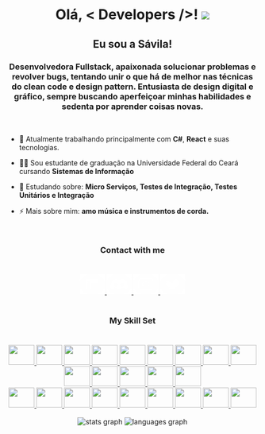 <div align="center">
  <h1>Olá, < Developers />! <img src = "https://raw.githubusercontent.com/MartinHeinz/MartinHeinz/master/wave.gif" width = 30px></h1>
  <h2>Eu sou a Sávila!</h1>
  <h3>Desenvolvedora Fullstack, apaixonada solucionar problemas e revolver bugs, tentando unir o que há de melhor nas técnicas do clean code e design pattern. Entusiasta de design digital e gráfico, sempre buscando aperfeiçoar minhas habilidades e sedenta por aprender coisas novas.</h3>
</div>

<br/>

<div>

- 🔭 Atualmente trabalhando principalmente com **C#**, **React** e suas tecnologias.

- 👨‍💻 Sou estudante de graduação na Universidade Federal do Ceará cursando **Sistemas de Informação**

- 🌱 Estudando sobre: **Micro Serviços, Testes de Integração, Testes Unitários e Integração**

- ⚡ Mais sobre mim: **amo música e instrumentos de corda.**

<!-- 
 📝 Eu escrevo artigos no linkedin: [https://www.linkedin.com/in/savilasaraiva/](https://www.linkedin.com/in/savilasaraiva/) -->
</div>

<br/>

<h3 align="center">Contact with me</h3>

#

<div align="center">  
  <a href="https://www.linkedin.com/in/savilasaraiva/" target="blank">
    <img src="assets/link-icon.svg" alt="https://www.linkedin.com/in/savilasaraiva/" width="50" height="40"/>
  </a>
  <a href="https://discordapp.com/users/561154633205284874" target="blank">
    <img src="assets/disc-icon.svg" alt="alivasaraiva#9819" width="50" height="40"/>
  </a>
  <a href="https://www.instagram.com/savilasaraiva/" target="blank">
    <img src="assets/inst-icon.svg" alt="https://www.instagram.com/savilasaraiva/" width="50" height="40"/>
  </a>
  <a href="https://twitter.com/SaraivaSavila/" target="blank">
    <img src="assets/twit-icon.svg" alt="https://twitter.com/SaraivaSavila/" width="50" height="40"/>
  </a>
</div>

<br/>


<h3 align="center">My Skill Set</h3>

#

<div align="center">
  
  <a href="https://developer.mozilla.org/pt-BR/docs/Web/JavaScript" target="_blank">
    <img src="https://cdn.jsdelivr.net/gh/devicons/devicon/icons/javascript/javascript-original.svg" height="40" width="52">
  </a>
  <a href="#" target="_blank">
    <img src="https://cdn.jsdelivr.net/gh/devicons/devicon/icons/angularjs/angularjs-original.svg" height="40" width="52">
  </a>
  <a href="#" target="_blank">
    <img src="https://cdn.jsdelivr.net/gh/devicons/devicon/icons/csharp/csharp-original.svg" height="40" width="52">
  </a>
  <a href="#" target="_blank">
    <img src="https://cdn.jsdelivr.net/gh/devicons/devicon/icons/cplusplus/cplusplus-original.svg" height="40" width="52">
  </a>
  <a href="#" target="_blank">
    <img src="https://cdn.jsdelivr.net/gh/devicons/devicon/icons/dotnetcore/dotnetcore-original.svg" height="40" width="52">
  </a>
  <a href="#" target="_blank">
    <img src="https://cdn.jsdelivr.net/gh/devicons/devicon/icons/heroku/heroku-original.svg" height="40" width="52">
  </a>
  <a href="#" target="_blank">
    <img src="https://cdn.jsdelivr.net/gh/devicons/devicon/icons/java/java-original.svg" height="40" width="52">
  </a>
  <a href="#" target="_blank">
    <img src="https://cdn.jsdelivr.net/gh/devicons/devicon/icons/spring/spring-original.svg" height="40" width="52">
  </a>
  <a href="#" target="_blank">
    <img src="https://cdn.jsdelivr.net/gh/devicons/devicon/icons/oracle/oracle-original.svg" height="40" width="52">
  </a>
  <a href="#" target="_blank">
    <img src="https://cdn.jsdelivr.net/gh/devicons/devicon/icons/mysql/mysql-original.svg" height="40" width="52">
  </a>
  <a href="#" target="_blank">
    <img src="https://cdn.jsdelivr.net/gh/devicons/devicon/icons/postgresql/postgresql-original.svg" height="40" width="52">
  </a>  
  <a href="#" target="_blank">
    <img src="https://cdn.jsdelivr.net/gh/devicons/devicon/icons/microsoftsqlserver/microsoftsqlserver-plain.svg" height="40" width="52">
  </a>
  <a href="#" target="_blank">
    <img src="https://cdn.jsdelivr.net/gh/devicons/devicon/icons/mongodb/mongodb-original.svg" height="40" width="52">
  </a>   
  <a href="https://git-scm.com/" target="_blank">
    <img src="https://cdn.jsdelivr.net/gh/devicons/devicon/icons/git/git-original.svg" height="40" width="52">
  </a>

  <br/>

  <a href="https://pt-br.reactjs.org/" target="_blank">
    <img src="https://cdn.jsdelivr.net/gh/devicons/devicon/icons/react/react-original.svg" height="40" width="52">
  </a>
  <a href="#" target="_blank">
    <img src="https://cdn.jsdelivr.net/gh/devicons/devicon/icons/vuejs/vuejs-original.svg" height="40" width="52">
  </a>
  <a href="#" target="_blank">
    <img src="https://cdn.jsdelivr.net/gh/devicons/devicon/icons/vuetify/vuetify-original.svg" height="40" width="52">
  </a>
  <a href="https://sass-lang.com/" target="_blank">
    <img src="https://cdn.jsdelivr.net/gh/devicons/devicon/icons/sass/sass-original.svg" height="40" width="52">
  </a>
  <a href="https://getbootstrap.com/" target="_blank">
    <img src="https://cdn.jsdelivr.net/gh/devicons/devicon/icons/bootstrap/bootstrap-original.svg" height="40" width="52">
  </a>
  <a href="https://developer.mozilla.org/pt-BR/docs/Web/CSS" target="_blank">
    <img src="https://cdn.jsdelivr.net/gh/devicons/devicon/icons/css3/css3-original.svg" height="40" width="52">
  </a>  
  <a href="https://developer.mozilla.org/en-US/docs/Glossary/HTML5/" target="_blank">
    <img src="https://cdn.jsdelivr.net/gh/devicons/devicon/icons/html5/html5-original.svg" height="40" width="52">
  </a>
  <a href="#" target="_blank">
    <img src="https://cdn.jsdelivr.net/gh/devicons/devicon/icons/behance/behance-original.svg" height="40" width="52">
  </a>
  <a href="#" target="_blank">
    <img src="https://profilinator.rishav.dev/skills-assets/figma-icon.svg" height="40" width="52" />
  </a>  
</div>

<br/>

<div align="center">
  <img src="https://github-readme-stats.vercel.app/api?hide_title=false&hide_rank=false&show_icons=true&include_all_commits=true&count_private=true&disable_animations=false&theme=dark&locale=en&hide_border=false&username=savilasaraiva" height="150" alt="stats graph"  />
  <img src="https://github-readme-stats.vercel.app/api/top-langs?locale=en&hide_title=false&layout=compact&card_width=320&langs_count=5&theme=dark&hide_border=false&username=savilasaraiva" height="150" alt="languages graph"  />
</div>